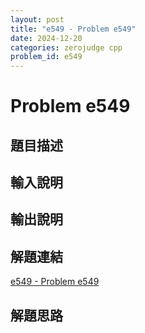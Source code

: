 ```yaml
---
layout: post
title: "e549 - Problem e549"
date: 2024-12-20
categories: zerojudge cpp
problem_id: e549
---
```


# Problem e549

## 題目描述



## 輸入說明



## 輸出說明



## 解題連結

[e549 - Problem e549](https://zerojudge.tw/ShowProblem?problemid=e549)

## 解題思路

